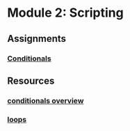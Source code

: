 # Module 2: Scripting

## Assignments
### [Conditionals](assignments/conditionals.md)

## Resources
### [conditionals overview](resources/conditionals_overview.md)
### [loops](resources/loops.md)
